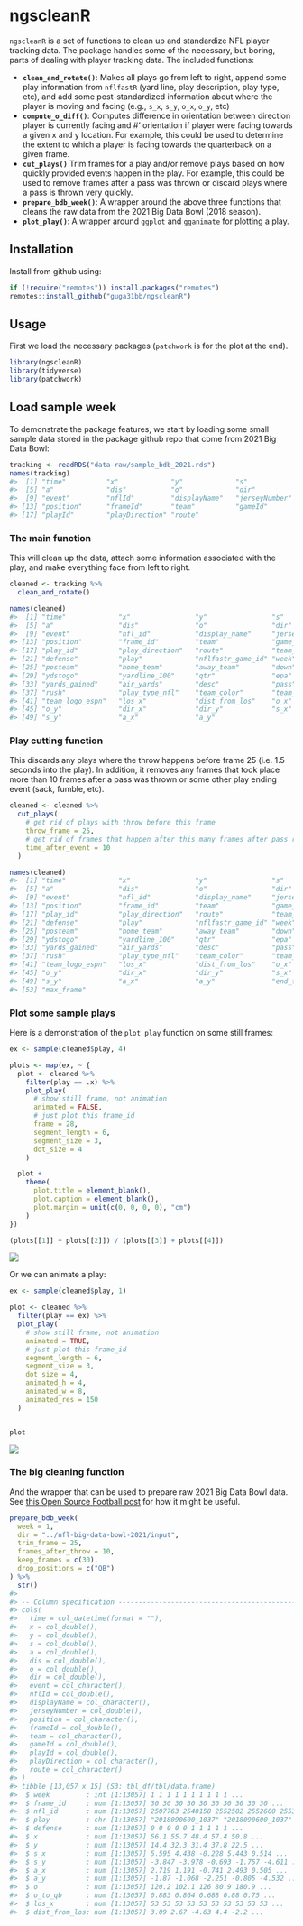 ngscleanR
================

`ngscleanR` is a set of functions to clean up and standardize NFL player
tracking data. The package handles some of the necessary, but boring,
parts of dealing with player tracking data. The included functions:

-   **`clean_and_rotate()`**: Makes all plays go from left to right,
    append some play information from `nflfastR` (yard line, play
    description, play type, etc), and add some post-standardized
    information about where the player is moving and facing (e.g.,
    `s_x`, `s_y`, `o_x`, `o_y`, etc)
-   **`compute_o_diff()`**: Computes difference in orientation between
    direction player is currently facing and \#’ orientation if player
    were facing towards a given x and y location. For example, this
    could be used to determine the extent to which a player is facing
    towards the quarterback on a given frame.
-   **`cut_plays()`** Trim frames for a play and/or remove plays based
    on how quickly provided events happen in the play. For example, this
    could be used to remove frames after a pass was thrown or discard
    plays where a pass is thrown very quickly.
-   **`prepare_bdb_week()`**: A wrapper around the above three functions
    that cleans the raw data from the 2021 Big Data Bowl (2018 season).
-   **`plot_play()`**: A wrapper around `ggplot` and `gganimate` for
    plotting a play.

## Installation

Install from github using:

``` r
if (!require("remotes")) install.packages("remotes")
remotes::install_github("guga31bb/ngscleanR")
```

## Usage

First we load the necessary packages (`patchwork` is for the plot at the
end).

``` r
library(ngscleanR)
library(tidyverse)
library(patchwork)
```

## Load sample week

To demonstrate the package features, we start by loading some small
sample data stored in the package github repo that come from 2021 Big
Data Bowl:

``` r
tracking <- readRDS("data-raw/sample_bdb_2021.rds")
names(tracking)
#>  [1] "time"          "x"             "y"             "s"            
#>  [5] "a"             "dis"           "o"             "dir"          
#>  [9] "event"         "nflId"         "displayName"   "jerseyNumber" 
#> [13] "position"      "frameId"       "team"          "gameId"       
#> [17] "playId"        "playDirection" "route"
```

### The main function

This will clean up the data, attach some information associated with the
play, and make everything face from left to right.

``` r
cleaned <- tracking %>%
  clean_and_rotate()

names(cleaned)
#>  [1] "time"             "x"                "y"                "s"               
#>  [5] "a"                "dis"              "o"                "dir"             
#>  [9] "event"            "nfl_id"           "display_name"     "jersey_number"   
#> [13] "position"         "frame_id"         "team"             "game_id"         
#> [17] "play_id"          "play_direction"   "route"            "team_name"       
#> [21] "defense"          "play"             "nflfastr_game_id" "week"            
#> [25] "posteam"          "home_team"        "away_team"        "down"            
#> [29] "ydstogo"          "yardline_100"     "qtr"              "epa"             
#> [33] "yards_gained"     "air_yards"        "desc"             "pass"            
#> [37] "rush"             "play_type_nfl"    "team_color"       "team_color2"     
#> [41] "team_logo_espn"   "los_x"            "dist_from_los"    "o_x"             
#> [45] "o_y"              "dir_x"            "dir_y"            "s_x"             
#> [49] "s_y"              "a_x"              "a_y"
```

### Play cutting function

This discards any plays where the throw happens before frame 25
(i.e. 1.5 seconds into the play). In addition, it removes any frames
that took place more than 10 frames after a pass was thrown or some
other play ending event (sack, fumble, etc).

``` r
cleaned <- cleaned %>%
  cut_plays(
    # get rid of plays with throw before this frame
    throw_frame = 25,
    # get rid of frames that happen after this many frames after pass released
    time_after_event = 10
  )

names(cleaned)
#>  [1] "time"             "x"                "y"                "s"               
#>  [5] "a"                "dis"              "o"                "dir"             
#>  [9] "event"            "nfl_id"           "display_name"     "jersey_number"   
#> [13] "position"         "frame_id"         "team"             "game_id"         
#> [17] "play_id"          "play_direction"   "route"            "team_name"       
#> [21] "defense"          "play"             "nflfastr_game_id" "week"            
#> [25] "posteam"          "home_team"        "away_team"        "down"            
#> [29] "ydstogo"          "yardline_100"     "qtr"              "epa"             
#> [33] "yards_gained"     "air_yards"        "desc"             "pass"            
#> [37] "rush"             "play_type_nfl"    "team_color"       "team_color2"     
#> [41] "team_logo_espn"   "los_x"            "dist_from_los"    "o_x"             
#> [45] "o_y"              "dir_x"            "dir_y"            "s_x"             
#> [49] "s_y"              "a_x"              "a_y"              "end_frame"       
#> [53] "max_frame"
```

### Plot some sample plays

Here is a demonstration of the `plot_play` function on some still
frames:

``` r
ex <- sample(cleaned$play, 4)

plots <- map(ex, ~ {
  plot <- cleaned %>%
    filter(play == .x) %>%
    plot_play(
      # show still frame, not animation
      animated = FALSE,
      # just plot this frame_id
      frame = 28,
      segment_length = 6,
      segment_size = 3,
      dot_size = 4
    )

  plot +
    theme(
      plot.title = element_blank(),
      plot.caption = element_blank(),
      plot.margin = unit(c(0, 0, 0, 0), "cm")
    )
})

(plots[[1]] + plots[[2]]) / (plots[[3]] + plots[[4]])
```

![](README_files/figure-gfm/plots-1.png)<!-- -->

Or we can animate a play:

``` r
ex <- sample(cleaned$play, 1)

plot <- cleaned %>%
  filter(play == ex) %>%
  plot_play(
    # show still frame, not animation
    animated = TRUE,
    # just plot this frame_id
    segment_length = 6,
    segment_size = 3,
    dot_size = 4,
    animated_h = 4,
    animated_w = 8,
    animated_res = 150
  )


plot
```

![](README_files/figure-gfm/gif-1.gif)<!-- -->

### The big cleaning function

And the wrapper that can be used to prepare raw 2021 Big Data Bowl data.
See [this Open Source Football
post](https://www.opensourcefootball.com/posts/2021-05-31-computer-vision-in-r-using-torch/)
for how it might be useful.

``` r
prepare_bdb_week(
  week = 1,
  dir = "../nfl-big-data-bowl-2021/input",
  trim_frame = 25,
  frames_after_throw = 10,
  keep_frames = c(30),
  drop_positions = c("QB")
) %>%
  str()
#> 
#> -- Column specification --------------------------------------------------------
#> cols(
#>   time = col_datetime(format = ""),
#>   x = col_double(),
#>   y = col_double(),
#>   s = col_double(),
#>   a = col_double(),
#>   dis = col_double(),
#>   o = col_double(),
#>   dir = col_double(),
#>   event = col_character(),
#>   nflId = col_double(),
#>   displayName = col_character(),
#>   jerseyNumber = col_double(),
#>   position = col_character(),
#>   frameId = col_double(),
#>   team = col_character(),
#>   gameId = col_double(),
#>   playId = col_double(),
#>   playDirection = col_character(),
#>   route = col_character()
#> )
#> tibble [13,057 x 15] (S3: tbl_df/tbl/data.frame)
#>  $ week         : int [1:13057] 1 1 1 1 1 1 1 1 1 1 ...
#>  $ frame_id     : num [1:13057] 30 30 30 30 30 30 30 30 30 30 ...
#>  $ nfl_id       : num [1:13057] 2507763 2540158 2552582 2552600 2553502 ...
#>  $ play         : chr [1:13057] "2018090600_1037" "2018090600_1037" "2018090600_1037" "2018090600_1037" ...
#>  $ defense      : num [1:13057] 0 0 0 0 0 1 1 1 1 1 ...
#>  $ x            : num [1:13057] 56.1 55.7 48.4 57.4 50.8 ...
#>  $ y            : num [1:13057] 14.4 32.3 31.4 37.8 22.5 ...
#>  $ s_x          : num [1:13057] 5.595 4.438 -0.228 5.443 0.514 ...
#>  $ s_y          : num [1:13057] -3.847 -3.978 -0.693 -1.757 -4.611 ...
#>  $ a_x          : num [1:13057] 2.719 1.191 -0.741 2.493 0.505 ...
#>  $ a_y          : num [1:13057] -1.87 -1.068 -2.251 -0.805 -4.532 ...
#>  $ o            : num [1:13057] 120.2 102.1 126 80.9 180.9 ...
#>  $ o_to_qb      : num [1:13057] 0.883 0.864 0.688 0.88 0.75 ...
#>  $ los_x        : num [1:13057] 53 53 53 53 53 53 53 53 53 53 ...
#>  $ dist_from_los: num [1:13057] 3.09 2.67 -4.63 4.4 -2.2 ...
```
